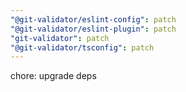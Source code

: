 ```yaml
---
"@git-validator/eslint-config": patch
"@git-validator/eslint-plugin": patch
"git-validator": patch
"@git-validator/tsconfig": patch
---
```


chore: upgrade deps
